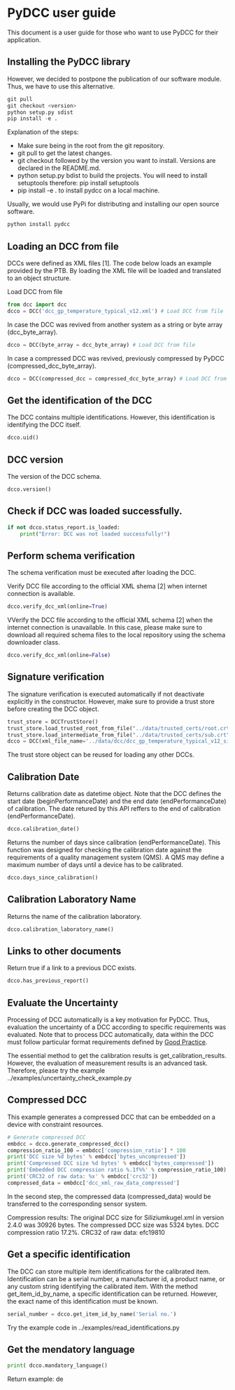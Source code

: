 # PyDCC user guide

This document is a user guide for those who want to use PyDCC for their application.

## Installing the PyDCC library

However, we decided to postpone the publication of our software module. Thus, we have to use this alternative.
```python
git pull
git checkout <version>
python setup.py sdist
pip install -e .
```

Explanation of the steps:
- Make sure being in the root from the git repository.
- git pull to get the latest changes.
- git checkout followed by the version you want to install. Versions are declared in the README.md.
- python setup.py bdist to build the projects. You will need to install setuptools therefore: pip install setuptools
- pip install -e . to install pydcc on a local machine.


Usually, we would use PyPi for distributing and installing our open source software. 
```python
python install pydcc
```

## Loading an DCC from file

DCCs were defined as XML files [1]. The code below loads an example provided by the PTB. By loading the XML file will be loaded and translated to an object structure.

Load DCC from file
```python
from dcc import dcc
dcco = DCC('dcc_gp_temperature_typical_v12.xml') # Load DCC from file
```

In case the DCC was revived from another system as a string or byte array (dcc_byte_array).
```python
dcco = DCC(byte_array = dcc_byte_array) # Load DCC from file
```

In case a compressed DCC was revived, previously compressed by PyDCC (compressed_dcc_byte_array).
```python
dcco = DCC(compressed_dcc = compressed_dcc_byte_array) # Load DCC from file
```

## Get the identification of the DCC

The DCC contains multiple identifications. However, this identification is identifying the DCC itself.

```python
dcco.uid()
```

## DCC version

The version of the DCC schema.

```python
dcco.version()
```


## Check if DCC was loaded successfully.

```python
if not dcco.status_report.is_loaded:
    print("Error: DCC was not loaded successfully!")
```



## Perform schema verification

The schema verification must be executed after loading the DCC.

Verify DCC file according to the official XML shema [2] when internet connection is available. 
```python
dcco.verify_dcc_xml(online=True)
```

VVerify the DCC file according to the official XML schema [2] when the internet connection is unavailable. 
In this case, please make sure to download all required schema files to the local repository using the schema downloader class.
```python
dcco.verify_dcc_xml(online=False)
```

## Signature verification

The signature verification is executed automatically if not deactivate explicitly in the constructor.
However, make sure to provide a trust store before creating the DCC object.
```python
trust_store = DCCTrustStore()
trust_store.load_trusted_root_from_file("../data/trusted_certs/root.crt")
trust_store.load_intermediate_from_file("../data/trusted_certs/sub.crt")
dcco = DCC(xml_file_name='../data/dcc/dcc_gp_temperature_typical_v12_signed.xml', trust_store=trust_store)
```
The trust store object can be reused for loading any other DCCs.


## Calibration Date

Returns calibration date as datetime object. Note that the DCC defines the start date (beginPerformanceDate) and the end date (endPerformanceDate) of calibration. The date retured by this API reffers to the end of calibration (endPerformanceDate).
```python
dcco.calibration_date()
```

Returns the number of days since calibration (endPerformanceDate). This function was designed for checking the calibration date against the requirements of a quality management system (QMS). A QMS may define a maximum number of days until a device has to be calibrated.
```python
dcco.days_since_calibration()
```



## Calibration Laboratory Name

Returns the name of the calibration laboratory.
```python
dcco.calibration_laboratory_name()
```


## Links to other documents

Return true if a link to a previous DCC exists.
```python
dcco.has_previous_report()
```



## Evaluate the Uncertainty

Processing of DCC automatically is a key motivation for PyDCC.
Thus, evaluation the uncertainty of a DCC according to specific requirements was evaluated. 
Note that to process DCC automatically, data within the DCC must follow particular format requirements defined by [Good Practice](https://dccwiki.ptb.de/en/gp_home).

The essential method to get the calibration results is get_calibration_results. However, the evaluation of measurement results is an advanced task. 
Therefore, please try the example  ../examples/uncertainty_check_example.py



## Compressed DCC

This example generates a compressed DCC that can be embedded on a device with constraint resources. 

```python
# Generate compressed DCC
embdcc = dcco.generate_compressed_dcc()   
compression_ratio_100 = embdcc['compression_ratio'] * 100
print('DCC size %d bytes' % embdcc['bytes_uncompressed'])
print('Compressed DCC size %d bytes' % embdcc['bytes_compressed'])
print('Embedded DCC compression ratio %.1f%%' % compression_ratio_100)
print('CRC32 of raw data: %x' % embdcc['crc32'])
compressed_data = embdcc['dcc_xml_raw_data_compressed']
```
In the second step, the compressed data (compressed_data) would be transferred to the corresponding sensor system.

Compression results:
The original DCC size for Siliziumkugel.xml in version 2.4.0 was 30926 bytes.
The compressed DCC size was 5324 bytes.
DCC compression ratio 17.2%.
CRC32 of raw data: efc19810

## Get a specific identification

The DCC can store multiple item identifications for the calibrated item. Identification can be a serial number, a manufacturer id, a product name, or any custom string identifying the calibrated item.
With the method get_item_id_by_name, a specific identification can be returned. However, the exact name of this identification must be known.
```python
serial_number = dcco.get_item_id_by_name('Serial no.')
```

Try the example code in ../examples/read_identifications.py




## Get the mendatory language

```python
print( dcco.mandatory_language()
```

Return example: de

